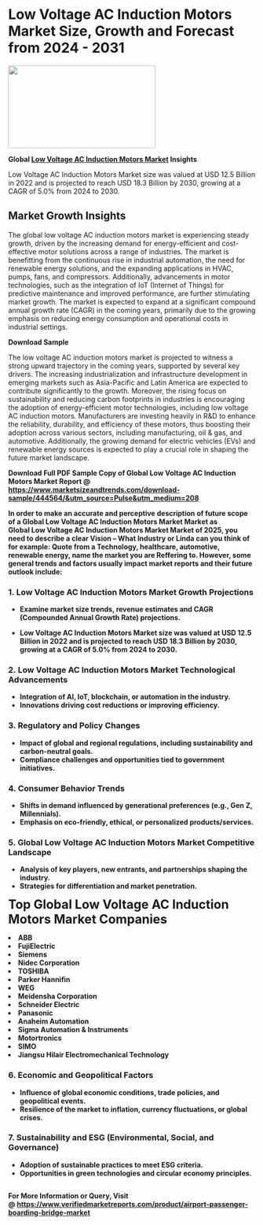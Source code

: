 <H1>Low Voltage AC Induction Motors Market Size, Growth and Forecast from 2024 - 2031</H1><img class="aligncenter size-medium wp-image-584254" src="https://thirdeyenews.in/wp-content/uploads/2024/09/Global-Market-Research-300x168.jpeg" alt="" width="300" height="168" /><p><strong>Global&nbsp;<a href="https://www.marketsizeandtrends.com/download-sample/444564/&amp;utm_source=Pulse&amp;utm_medium=208">Low Voltage AC Induction Motors Market</a> Insights</strong></p><p>Low Voltage AC Induction Motors Market size was valued at USD 12.5 Billion in 2022 and is projected to reach USD 18.3 Billion by 2030, growing at a CAGR of 5.0% from 2024 to 2030.</p><p><h2>Market Growth Insights</h2> <p>The global low voltage AC induction motors market is experiencing steady growth, driven by the increasing demand for energy-efficient and cost-effective motor solutions across a range of industries. The market is benefitting from the continuous rise in industrial automation, the need for renewable energy solutions, and the expanding applications in HVAC, pumps, fans, and compressors. Additionally, advancements in motor technologies, such as the integration of IoT (Internet of Things) for predictive maintenance and improved performance, are further stimulating market growth. The market is expected to expand at a significant compound annual growth rate (CAGR) in the coming years, primarily due to the growing emphasis on reducing energy consumption and operational costs in industrial settings.</p> <p><strong>Download Sample</strong></p> <p>The low voltage AC induction motors market is projected to witness a strong upward trajectory in the coming years, supported by several key drivers. The increasing industrialization and infrastructure development in emerging markets such as Asia-Pacific and Latin America are expected to contribute significantly to the growth. Moreover, the rising focus on sustainability and reducing carbon footprints in industries is encouraging the adoption of energy-efficient motor technologies, including low voltage AC induction motors. Manufacturers are investing heavily in R&D to enhance the reliability, durability, and efficiency of these motors, thus boosting their adoption across various sectors, including manufacturing, oil & gas, and automotive. Additionally, the growing demand for electric vehicles (EVs) and renewable energy sources is expected to play a crucial role in shaping the future market landscape.</p> <p><strong></p><p><span class=""><strong>Download Full PDF Sample Copy of Global Low Voltage AC Induction Motors Market Report</strong> @ <a href="https://www.marketsizeandtrends.com/download-sample/444564/&amp;utm_source=Pulse&amp;utm_medium=208" target="_blank">https://www.marketsizeandtrends.com/download-sample/444564/&amp;utm_source=Pulse&amp;utm_medium=208</a></span></p><p>In order to make an accurate and perceptive description of future scope of a Global&nbsp;Low Voltage AC Induction Motors Market Market as Global&nbsp;Low Voltage AC Induction Motors Market Market of 2025, you need to describe a clear Vision &ndash; What Industry or Linda can you think of for example: Quote from a Technology, healthcare, automotive, renewable energy, name the market you are Reffering to. However, some general trends and factors usually impact market reports and their future outlook include:</p><h3>1.&nbsp;<strong>Low Voltage AC Induction Motors Market Growth Projections</strong></h3><ul><li>Examine market size trends, revenue estimates and CAGR (Compounded Annual Growth Rate) projections.</li><li><p>Low Voltage AC Induction Motors Market size was valued at USD 12.5 Billion in 2022 and is projected to reach USD 18.3 Billion by 2030, growing at a CAGR of 5.0% from 2024 to 2030.</p></li></ul><h3>2.&nbsp;<strong>Low Voltage AC Induction Motors Market Technological Advancements</strong></h3><ul><li>Integration of AI, IoT, blockchain, or automation in the industry.</li><li>Innovations driving cost reductions or improving efficiency.</li></ul><h3>3.&nbsp;<strong>Regulatory and Policy Changes</strong></h3><ul><li>Impact of global and regional regulations, including sustainability and carbon-neutral goals.</li><li>Compliance challenges and opportunities tied to government initiatives.</li></ul><h3>4.&nbsp;<strong>Consumer Behavior Trends</strong></h3><ul><li>Shifts in demand influenced by generational preferences (e.g., Gen Z, Millennials).</li><li>Emphasis on eco-friendly, ethical, or personalized products/services.</li></ul><h3>5.&nbsp;<strong>Global Low Voltage AC Induction Motors Market Competitive Landscape</strong></h3><ul><li>Analysis of key players, new entrants, and partnerships shaping the industry.</li><li>Strategies for differentiation and market penetration.</li></ul><p data-pm-slice="1 1 []"><span style="color: inherit; font-family: inherit; font-size: 25px;">Top Global Low Voltage AC Induction Motors Market Companies</span></p><div class="" data-test-id=""><p><li>ABB</li><li> FujiElectric</li><li> Siemens</li><li> Nidec Corporation</li><li> TOSHIBA</li><li> Parker Hannifin</li><li> WEG</li><li> Meidensha Corporation</li><li> Schneider Electric</li><li> Panasonic</li><li> Anaheim Automation</li><li> Sigma Automation & Instruments</li><li> Motortronics</li><li> SIMO</li><li> Jiangsu Hilair Electromechanical Technology</li></p></div><h3>6.&nbsp;<strong>Economic and Geopolitical Factors</strong></h3><ul><li>Influence of global economic conditions, trade policies, and geopolitical events.</li><li>Resilience of the market to inflation, currency fluctuations, or global crises.</li></ul><h3>7.&nbsp;<strong>Sustainability and ESG (Environmental, Social, and Governance)</strong></h3><ul><li>Adoption of sustainable practices to meet ESG criteria.</li><li>Opportunities in green technologies and circular economy principles.</li></ul><h2><strong style="font-size: 14px;">For More Information or Query, Visit @&nbsp;</strong><a style="background-color: #ffffff; font-size: 14px;" href="https://www.marketsizeandtrends.com/report/low-voltage-ac-induction-motors-market/" target="_blank">https://www.verifiedmarketreports.com/product/airport-passenger-boarding-bridge-market</a></h2>

